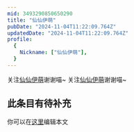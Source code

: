 ```yaml
---
mid: 3493290850650290
title: "仙仙伊萌"
pubDate: "2024-11-04T11:22:09.764Z"
updatedDate: "2024-11-04T11:22:09.764Z"
profile:
  {
    Nickname: ["仙仙伊萌"],
  }
---
```


关注[仙仙伊萌](https://space.bilibili.com/3493290850650290)谢谢喵~ 关注[仙仙伊萌](https://space.bilibili.com/3493290850650290)谢谢喵~

## 此条目有待补充
你可以在[这里](https://github.com/Yuhanawa/VTuber.ICU/edit/master/src/content/v/仙仙伊萌/index.md)编辑本文
